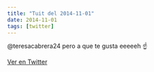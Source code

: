 ```yaml
---
title: "Tuit del 2014-11-01"
date: 2014-11-01
tags: [twitter]
---
```


@teresacabrera24 pero a que te gusta eeeeeh ☝️



[Ver en Twitter](https://twitter.com/i/web/status/528565603532296192)
